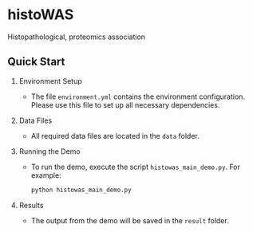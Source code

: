 
# histoWAS
Histopathological, proteomics association

## Quick Start

1. Environment Setup
   - The file `environment.yml` contains the environment configuration. Please use this file to set up all necessary dependencies.

2. Data Files
   - All required data files are located in the `data` folder.

3. Running the Demo
   - To run the demo, execute the script `histowas_main_demo.py`. For example:
     ```bash
     python histowas_main_demo.py
     ```

4. Results
   - The output from the demo will be saved in the `result` folder.

